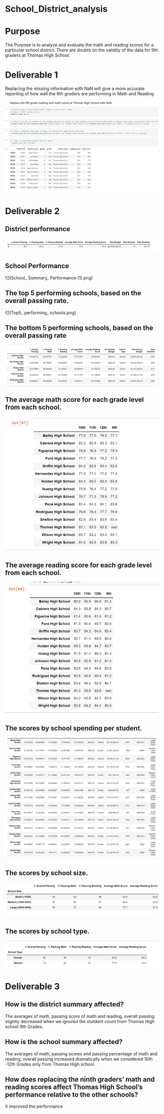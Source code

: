 # School_District_analysis

# Purpose
The Purpose is to analyze and evaluate the math and reading scores for a particular school district. There are doubts on the validity of the data for 9th graders at Thomas High School. 

# Deliverable 1 

Replacing the missing information with NaN will give a more accurate reporting of how well the 9th graders are performing in Math and Reading

![](Capture.PNG)


# Deliverable 2

## District performance 
![](District_Performance.png)

## School Performance 
![](School_ Summary_ Performance (1).png)

## The top 5 performing schools, based on the overall passing rate.
![](Top5_ performing_ schools.png)

## The bottom 5 performing schools, based on the overall passing rate
![](Bottom_5_performing_schools.png)

## The average math score for each grade level from each school.
![](Average_math_score.png)

## The average reading score for each grade level from each school.
![](Average_reading_score.png)

## The scores by school spending per student.
![](School_by_spending.png)

## The scores by school size.
![](Score_by_school_size.png)

## The scores by school type.
![](Score_by_school_type.png)


# Deliverable 3

## How is the district summary affected? 
The averages of math, passing score of math and reading, overall passing slightly decreased when we ignored the stutdent count from Thomas High school 9th Grades.

## How is the school summary affected?
The averages of math, passing scores and passing percentage of math and reading, overall passing increased dramatically when we considered 10th -12th Grades only from Thomas High school .

## How does replacing the ninth graders’ math and reading scores affect Thomas High School’s performance relative to the other schools?

It improved the performance 




